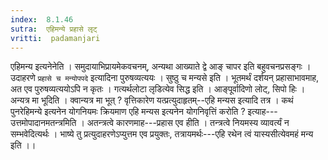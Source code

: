 ```yaml
---
index:  8.1.46
sutra:  एहिमन्ये प्रहासे लृट्
vritti:  padamanjari
---
```


एहिमन्य इत्यनेनेति । समुदायाभिप्रायमेकवचनम्, अन्यथा आख्याते द्वे आङ् चापर इति बहुवचनप्रसङ्गः । उदाहरणे `प्रहासे च मन्योपपदे` इत्यादिना पुरुषव्यत्ययः ।
सुष्ठु च मन्यसे इति । भूतमर्थं दर्शयन् प्रहासाभावमाह, अत एव पुरुषव्यत्ययोऽपि न कृतः ।
गत्यर्थलोटा लृडित्येव सिद्ध इति । आङ्पूर्वादिणो लोट्, सिपो हिः । अन्यत्र मा भूदिति । क्वान्यत्र मा भूत् ? वृत्तिकारेण यत्प्रत्युदाहृतम्--एहि मन्यस इत्यादि तत्र ।
कथं पुनरेहिमन्ये इत्यनेन योगनियमः क्रियमाण एहि मन्यस इत्यनेन योगनिवृत्तिं करोति ? इत्याह---उत्तमोपादानमतन्त्रमिति । अतन्त्रत्वे कारणमाह---प्रहास एव हीति । तन्त्रत्वे नियमस्य व्यावर्त्यं न सम्भवेदित्यर्थः । भाष्ये तु प्रत्युदाहरणेऽप्युत्तम एव प्रयुक्तः, तत्रायमर्थः---एहि रथेन त्वं यास्यसीत्येवमहं मन्य इति ।।
